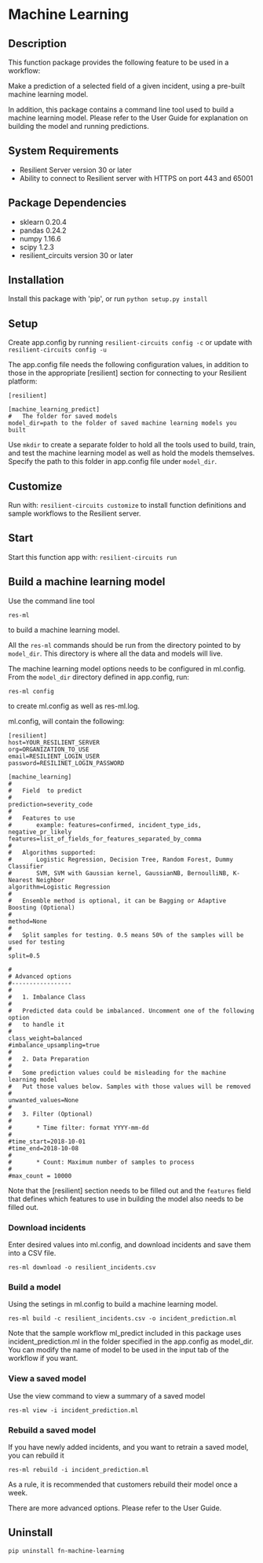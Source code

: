 # Machine Learning

## Description

This function package provides the following feature to be used in a workflow:

Make a prediction of a selected field of a given incident, using a pre-built machine learning model.

In addition, this package contains a command line tool used to build a machine learning model.
Please refer to the User Guide for explanation on building the model and running predictions.

## System Requirements
- Resilient Server version 30 or later
- Ability to connect to Resilient server with HTTPS on port 443 and 65001

## Package Dependencies
- sklearn 0.20.4
- pandas 0.24.2
- numpy 1.16.6
- scipy 1.2.3
- resilient_circuits version 30 or later

## Installation
Install this package with 'pip', or run `python setup.py install`

## Setup
Create app.config by running `resilient-circuits config -c` or update with `resilient-circuits config -u`

The app.config file needs the following configuration values, in addition to those in the appropriate [resilient] section for
connecting to your Resilient platform:

```
[resilient]

[machine_learning_predict]
#   The folder for saved models
model_dir=path to the folder of saved machine learning models you built
```
Use `mkdir` to create a separate folder to hold all the tools used to build, train, and test the machine learning model
as well as hold the models themselves. Specify the path to this folder in app.config file under `model_dir`.

## Customize
Run with: `resilient-circuits customize` to install function definitions and sample workflows to the Resilient server.

## Start
Start this function app with: `resilient-circuits run`

## Build a machine learning model
Use the command line tool
```
res-ml
```
to build a machine learning model.

All the `res-ml` commands should be run from the directory pointed to by `model_dir`. This directory is where all the data and models will live.

The machine learning model options needs to be configured in ml.config. From the `model_dir` directory defined in app.config,
run:

```
res-ml config
```

to create ml.config as well as res-ml.log.

ml.config, will contain the following:

```
[resilient]
host=YOUR_RESILIENT_SERVER
org=ORGANIZATION_TO_USE
email=RESILIENT_LOGIN_USER
password=RESILINET_LOGIN_PASSWORD

[machine_learning]
#
#   Field  to predict
#
prediction=severity_code
#
#   Features to use
#       example: features=confirmed, incident_type_ids, negative_pr_likely
features=list_of_fields_for_features_separated_by_comma
#
#   Algorithms supported:
#       Logistic Regression, Decision Tree, Random Forest, Dummy Classifier
#       SVM, SVM with Gaussian kernel, GaussianNB, BernoulliNB, K-Nearest Neighbor
algorithm=Logistic Regression
#
#   Ensemble method is optional, it can be Bagging or Adaptive Boosting (Optional)
#
method=None
#
#   Split samples for testing. 0.5 means 50% of the samples will be used for testing
#
split=0.5

#
# Advanced options
#-----------------
#
#   1. Imbalance Class
#
#   Predicted data could be imbalanced. Uncomment one of the following option
#   to handle it
#
class_weight=balanced
#imbalance_upsampling=true
#
#   2. Data Preparation
#
#   Some prediction values could be misleading for the machine learning model
#   Put those values below. Samples with those values will be removed
#
unwanted_values=None
#
#   3. Filter (Optional)
#
#       * Time filter: format YYYY-mm-dd
#
#time_start=2018-10-01
#time_end=2018-10-08
#
#       * Count: Maximum number of samples to process
#
#max_count = 10000

```
Note that the [resilient] section needs to be filled out and the `features` field that defines which features to use in
building the model also needs to be filled out.

### Download incidents
Enter desired values into ml.config, and download incidents and save them into a CSV file.
```
res-ml download -o resilient_incidents.csv
```

### Build a model
Using the setings in ml.config to build a machine learning model.
```
res-ml build -c resilient_incidents.csv -o incident_prediction.ml
```
Note that the sample workflow ml_predict included in this package uses incident_prediction.ml in
the folder specified in the app.config as model_dir. You can modify the name of model to be used in
the input tab of the workflow if you want.

### View a saved model
Use the view command to view a summary of a saved model
```
res-ml view -i incident_prediction.ml
```

### Rebuild a saved model
If you have newly added incidents, and you want to retrain a saved model, you can rebuild it
```
res-ml rebuild -i incident_prediction.ml
```
As a rule, it is recommended that customers rebuild their model once a week.

There are more advanced options. Please refer to the User Guide.
## Uninstall

    pip uninstall fn-machine-learning
